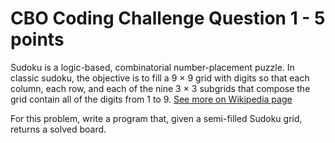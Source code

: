 # CBO Coding Challenge Question 1 - 5 points

Sudoku is a logic-based, combinatorial number-placement puzzle. In classic sudoku, the objective is to fill a 9 × 9 grid with digits so that each column, each row, and each of the nine 3 × 3 subgrids that compose the grid contain all of the digits from 1 to 9. [See more on Wikipedia page](https://en.wikipedia.org/wiki/Sudoku)

For this problem, write a program that, given a semi-filled Sudoku grid, returns a solved board.
